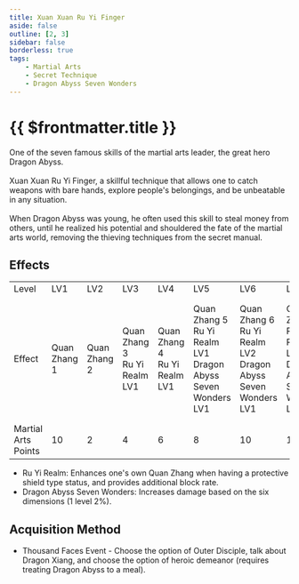 ```yaml
---
title: Xuan Xuan Ru Yi Finger
aside: false
outline: [2, 3]
sidebar: false
borderless: true
tags:
    - Martial Arts
    - Secret Technique
    - Dragon Abyss Seven Wonders
---
```


# {{ $frontmatter.title }}

<BookItemIcon :size="`medium`" :needLink="false" :no="4004"></BookItemIcon>

One of the seven famous skills of the martial arts leader, the great hero Dragon Abyss.
<br><br>
Xuan Xuan Ru Yi Finger, a skillful technique that allows one to catch weapons with bare hands, explore people's belongings, and be unbeatable in any situation.
<br><br>
When Dragon Abyss was young, he often used this skill to steal money from others, until he realized his potential and shouldered the fate of the martial arts world, removing the thieving techniques from the secret manual.
<br clear="all" />

## Effects

<table>
    <tr>
        <td>Level</td>
        <td>LV1</td>
        <td>LV2</td>
        <td>LV3</td>
        <td>LV4</td>
        <td>LV5</td>
        <td>LV6</td>
        <td>LV7</td>
        <td>LV8</td>
        <td>LV9</td>
        <td>LV10</td>
    </tr>
    <tr>
        <td>Effect</td>
        <td>Quan Zhang 1</td>
        <td>Quan Zhang 2</td>
        <td>Quan Zhang 3<br>Ru Yi Realm LV1</td>
        <td>Quan Zhang 4<br>Ru Yi Realm LV1</td>
        <td>Quan Zhang 5<br>Ru Yi Realm LV1<br>Dragon Abyss Seven Wonders LV1</td>
        <td>Quan Zhang 6<br>Ru Yi Realm LV2<br>Dragon Abyss Seven Wonders LV1</td>
        <td>Quan Zhang 7<br>Ru Yi Realm LV2<br>Dragon Abyss Seven Wonders LV1</td>
        <td>Quan Zhang 8<br>Ru Yi Realm LV2<br>Dragon Abyss Seven Wonders LV1</td>
        <td>Quan Zhang 9<br>Ru Yi Realm LV3<br>Dragon Abyss Seven Wonders LV1</td>
        <td>Quan Zhang 10<br>Ru Yi Realm LV3<br>Dragon Abyss Seven Wonders LV2</td>
    </tr>
    <tr>
        <td>Martial Arts Points</td>
        <td>10</td>
        <td>2</td>
        <td>4</td>
        <td>6</td>
        <td>8</td>
        <td>10</td>
        <td>10</td>
        <td>10</td>
        <td>10</td>
        <td>10 (80)</td>
    </tr>
</table>

-   Ru Yi Realm: Enhances one's own Quan Zhang when having a protective shield type status, and provides additional block rate.
-   Dragon Abyss Seven Wonders: Increases damage based on the six dimensions (1 level 2%).

## Acquisition Method

-   Thousand Faces Event - Choose the option of Outer Disciple, talk about Dragon Xiang, and choose the option of heroic demeanor (requires treating Dragon Abyss to a meal).
